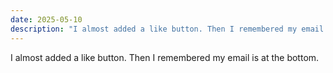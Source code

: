 ```yaml
---
date: 2025-05-10
description: "I almost added a like button. Then I remembered my email is at the bottom."
---
```

I almost added a like button. Then I remembered my email is at the bottom.
